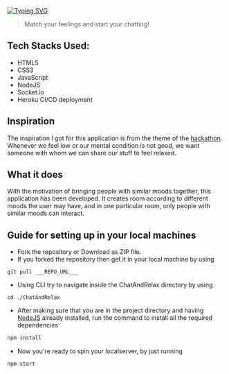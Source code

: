 [![Typing SVG](https://readme-typing-svg.herokuapp.com?size=24&width=600&lines=Chat+And+Relax)](https://git.io/typing-svg)
> Match your feelings and start your chatting!

## Tech Stacks Used:
- HTML5
- CSS3
- JavaScript
- NodeJS
- Socket.io
- Heroku CI/CD deployment

## Inspiration
The inspiration I got for this application is from the theme of the [hackathon](https://mentalhealthhacksii.devpost.com). Whenever we feel low or our mental condition is not good, we want someone with whom we can share our stuff to feel relaxed.

## What it does
With the motivation of bringing people with similar moods together, this application has been developed. It creates room according to different moods the user may have, and in one particular room, only people with similar moods can interact.

## Guide for setting up in your local machines
- Fork the repository or Download as ZIP file.
- If you forked the repository then get it in your local machine by using
``` git
git pull ___REPO_URL___
```
- Using CLI try to navigate inside the ChatAndRelax directory by using 
```
cd ./ChatAndRelax
```
- After making sure that you are in the project directory and having [NodeJS](https://nodejs.org/en/download/) already installed, run the command to install all the required dependencies
```js
npm install
```
- Now you're ready to spin your localserver, by just running
```
npm start
```
